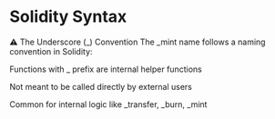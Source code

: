 # Solidity Syntax
⚠️ The Underscore (_) Convention
The _mint name follows a naming convention in Solidity:

Functions with _ prefix are internal helper functions

Not meant to be called directly by external users

Common for internal logic like _transfer, _burn, _mint

